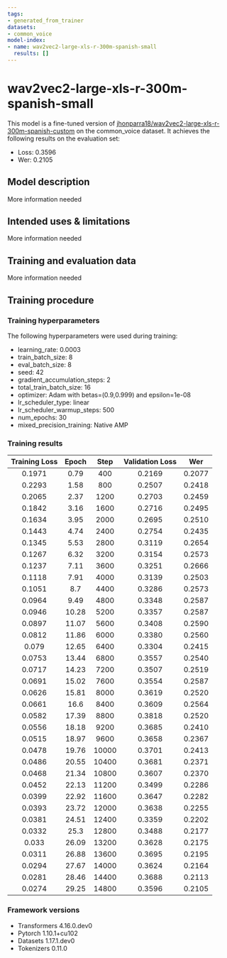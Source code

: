 ```yaml
---
tags:
- generated_from_trainer
datasets:
- common_voice
model-index:
- name: wav2vec2-large-xls-r-300m-spanish-small
  results: []
---
```


<!-- This model card has been generated automatically according to the information the Trainer had access to. You
should probably proofread and complete it, then remove this comment. -->

# wav2vec2-large-xls-r-300m-spanish-small

This model is a fine-tuned version of [jhonparra18/wav2vec2-large-xls-r-300m-spanish-custom](https://huggingface.co/jhonparra18/wav2vec2-large-xls-r-300m-spanish-custom) on the common_voice dataset.
It achieves the following results on the evaluation set:
- Loss: 0.3596
- Wer: 0.2105

## Model description

More information needed

## Intended uses & limitations

More information needed

## Training and evaluation data

More information needed

## Training procedure

### Training hyperparameters

The following hyperparameters were used during training:
- learning_rate: 0.0003
- train_batch_size: 8
- eval_batch_size: 8
- seed: 42
- gradient_accumulation_steps: 2
- total_train_batch_size: 16
- optimizer: Adam with betas=(0.9,0.999) and epsilon=1e-08
- lr_scheduler_type: linear
- lr_scheduler_warmup_steps: 500
- num_epochs: 30
- mixed_precision_training: Native AMP

### Training results

| Training Loss | Epoch | Step  | Validation Loss | Wer    |
|:-------------:|:-----:|:-----:|:---------------:|:------:|
| 0.1971        | 0.79  | 400   | 0.2169          | 0.2077 |
| 0.2293        | 1.58  | 800   | 0.2507          | 0.2418 |
| 0.2065        | 2.37  | 1200  | 0.2703          | 0.2459 |
| 0.1842        | 3.16  | 1600  | 0.2716          | 0.2495 |
| 0.1634        | 3.95  | 2000  | 0.2695          | 0.2510 |
| 0.1443        | 4.74  | 2400  | 0.2754          | 0.2435 |
| 0.1345        | 5.53  | 2800  | 0.3119          | 0.2654 |
| 0.1267        | 6.32  | 3200  | 0.3154          | 0.2573 |
| 0.1237        | 7.11  | 3600  | 0.3251          | 0.2666 |
| 0.1118        | 7.91  | 4000  | 0.3139          | 0.2503 |
| 0.1051        | 8.7   | 4400  | 0.3286          | 0.2573 |
| 0.0964        | 9.49  | 4800  | 0.3348          | 0.2587 |
| 0.0946        | 10.28 | 5200  | 0.3357          | 0.2587 |
| 0.0897        | 11.07 | 5600  | 0.3408          | 0.2590 |
| 0.0812        | 11.86 | 6000  | 0.3380          | 0.2560 |
| 0.079         | 12.65 | 6400  | 0.3304          | 0.2415 |
| 0.0753        | 13.44 | 6800  | 0.3557          | 0.2540 |
| 0.0717        | 14.23 | 7200  | 0.3507          | 0.2519 |
| 0.0691        | 15.02 | 7600  | 0.3554          | 0.2587 |
| 0.0626        | 15.81 | 8000  | 0.3619          | 0.2520 |
| 0.0661        | 16.6  | 8400  | 0.3609          | 0.2564 |
| 0.0582        | 17.39 | 8800  | 0.3818          | 0.2520 |
| 0.0556        | 18.18 | 9200  | 0.3685          | 0.2410 |
| 0.0515        | 18.97 | 9600  | 0.3658          | 0.2367 |
| 0.0478        | 19.76 | 10000 | 0.3701          | 0.2413 |
| 0.0486        | 20.55 | 10400 | 0.3681          | 0.2371 |
| 0.0468        | 21.34 | 10800 | 0.3607          | 0.2370 |
| 0.0452        | 22.13 | 11200 | 0.3499          | 0.2286 |
| 0.0399        | 22.92 | 11600 | 0.3647          | 0.2282 |
| 0.0393        | 23.72 | 12000 | 0.3638          | 0.2255 |
| 0.0381        | 24.51 | 12400 | 0.3359          | 0.2202 |
| 0.0332        | 25.3  | 12800 | 0.3488          | 0.2177 |
| 0.033         | 26.09 | 13200 | 0.3628          | 0.2175 |
| 0.0311        | 26.88 | 13600 | 0.3695          | 0.2195 |
| 0.0294        | 27.67 | 14000 | 0.3624          | 0.2164 |
| 0.0281        | 28.46 | 14400 | 0.3688          | 0.2113 |
| 0.0274        | 29.25 | 14800 | 0.3596          | 0.2105 |


### Framework versions

- Transformers 4.16.0.dev0
- Pytorch 1.10.1+cu102
- Datasets 1.17.1.dev0
- Tokenizers 0.11.0
